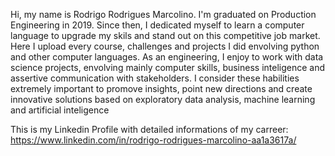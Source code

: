 Hi, my name is Rodrigo Rodrigues Marcolino. 
I'm graduated on Production Engineering in 2019. Since then, I dedicated myself to learn a computer language to upgrade my skils and stand out on this competitive job market.
Here I upload every course, challenges and projects I did envolving python and other computer languages.
As an engineering, I enjoy to work with data science projects, envolving mainly computer skills, business inteligence and assertive communication with stakeholders.
I consider these habilities extremely important to promove insights, point new directions and create innovative solutions based on exploratory data analysis, machine learning and artificial inteligence

This is my Linkedin Profile with detailed informations of my carreer: https://www.linkedin.com/in/rodrigo-rodrigues-marcolino-aa1a3617a/


<!---
DigoRM/DigoRM is a ✨ special ✨ repository because its `README.md` (this file) appears on your GitHub profile.
You can click the Preview link to take a look at your changes.
--->
